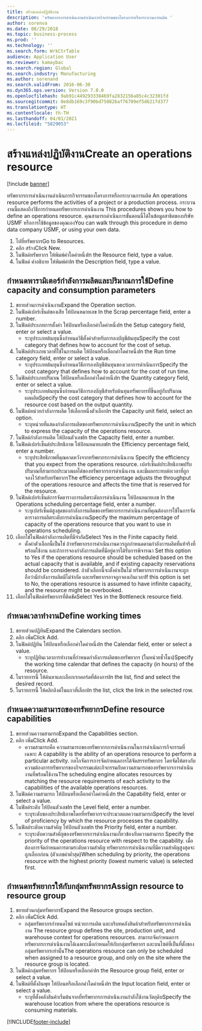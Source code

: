 ```yaml
---
title: สร้างแหล่งปฏิบัติงาน
description: 'ทรัพยากรการดำเนินงานดำเนินการกิจกรรมของโครงการหรือกระบวนการผลิต '
author: sorenva
ms.date: 08/29/2018
ms.topic: business-process
ms.prod: ''
ms.technology: ''
ms.search.form: WrkCtrTable
audience: Application User
ms.reviewer: kamaybac
ms.search.region: Global
ms.search.industry: Manufacturing
ms.author: sorenand
ms.search.validFrom: 2016-06-30
ms.dyn365.ops.version: Version 7.0.0
ms.openlocfilehash: 9ab91c449293338469fa2832156a85c4c32301fd
ms.sourcegitcommit: 0e8db169c3f90bd750826af76709ef5d621fd377
ms.translationtype: HT
ms.contentlocale: th-TH
ms.lasthandoff: 04/01/2021
ms.locfileid: "5829053"
---
```

# <a name="create-an-operations-resource"></a><span data-ttu-id="6592b-103">สร้างแหล่งปฏิบัติงาน</span><span class="sxs-lookup"><span data-stu-id="6592b-103">Create an operations resource</span></span>

[!include [banner](../../includes/banner.md)]

<span data-ttu-id="6592b-104">ทรัพยากรการดำเนินงานดำเนินการกิจกรรมของโครงการหรือกระบวนการผลิต </span><span class="sxs-lookup"><span data-stu-id="6592b-104">An operations resource performs the activities of a project or a production process.</span></span> <span data-ttu-id="6592b-105">กระบวนงานนี้แสดงถึงวิธีการกำหนดทรัพยากรการดำเนินงาน </span><span class="sxs-lookup"><span data-stu-id="6592b-105">This procedures shows you how to define an operations resource.</span></span> <span data-ttu-id="6592b-106">คุณสามารถดำเนินการขั้นตอนนี้ได้ในข้อมูลสาธิตของบริษัท USMF หรือการใช้ข้อมูลของคุณเอง</span><span class="sxs-lookup"><span data-stu-id="6592b-106">You can walk through this procedure in demo data company USMF, or using your own data.</span></span>

1. <span data-ttu-id="6592b-107">ไปที่ทรัพยากร</span><span class="sxs-lookup"><span data-stu-id="6592b-107">Go to Resources.</span></span>
2. <span data-ttu-id="6592b-108">คลิก สร้าง</span><span class="sxs-lookup"><span data-stu-id="6592b-108">Click New.</span></span>
3. <span data-ttu-id="6592b-109">ในฟิลด์ทรัพยากร ให้พิมพ์ค่าใดค่าหนึ่ง</span><span class="sxs-lookup"><span data-stu-id="6592b-109">In the Resource field, type a value.</span></span>
4. <span data-ttu-id="6592b-110">ในฟิลด์ คำอธิบาย ให้พิมพ์ค่า</span><span class="sxs-lookup"><span data-stu-id="6592b-110">In the Description field, type a value.</span></span>

## <a name="define-capacity-and-consumption-parameters"></a><span data-ttu-id="6592b-111">กำหนดพารามิเตอร์กำลังการผลิตและปริมาณการใช้</span><span class="sxs-lookup"><span data-stu-id="6592b-111">Define capacity and consumption parameters</span></span>
1. <span data-ttu-id="6592b-112">ขยายส่วนการดำเนินงาน</span><span class="sxs-lookup"><span data-stu-id="6592b-112">Expand the Operation section.</span></span>
2. <span data-ttu-id="6592b-113">ในฟิลด์เปอร์เซ็นต์ของเสีย ให้ป้อนหมายเลข </span><span class="sxs-lookup"><span data-stu-id="6592b-113">In the Scrap percentage field, enter a number.</span></span>
3. <span data-ttu-id="6592b-114">ในฟิลด์ประเภทการตั้งค่า ให้ป้อนหรือเลือกค่าใดค่าหนึ่ง</span><span class="sxs-lookup"><span data-stu-id="6592b-114">In the Setup category field, enter or select a value.</span></span>
    * <span data-ttu-id="6592b-115">ระบุประเภทต้นทุนซึ่งกำหนดวิธีตั้งค่าสำหรับการลงบัญชีต้นทุน</span><span class="sxs-lookup"><span data-stu-id="6592b-115">Specify the cost category that defines how to account for the cost of setup.</span></span>  
4. <span data-ttu-id="6592b-116">ในฟิลด์ประเภทเวลาที่ใช้ในการผลิต ให้ป้อนหรือเลือกค่าใดค่าหนึ่ง</span><span class="sxs-lookup"><span data-stu-id="6592b-116">In the Run time category field, enter or select a value.</span></span>
    * <span data-ttu-id="6592b-117">ระบุประเภทต้นทุนซึ่งกำหนดวิธีการลงบัญชีต้นทุนของเวลาการดำเนินการ</span><span class="sxs-lookup"><span data-stu-id="6592b-117">Specify the cost category that defines how to account for the cost of run time.</span></span>  
5. <span data-ttu-id="6592b-118">ในฟิลด์ประเภทปริมาณ ให้ป้อนหรือเลือกค่าใดค่าหนึ่ง</span><span class="sxs-lookup"><span data-stu-id="6592b-118">In the Quantity category field, enter or select a value.</span></span>
    * <span data-ttu-id="6592b-119">ระบุประเภทต้นทุนซึ่งกำหนดวิธีการลงบัญชีสำหรับต้นทุนทรัพยากรที่ขึ้นอยู่กับปริมาณผลผลิต</span><span class="sxs-lookup"><span data-stu-id="6592b-119">Specify the cost category that defines how to account for the resource cost based on the output quantity.</span></span>  
6. <span data-ttu-id="6592b-120">ในฟิลด์หน่วยกำลังการผลิต ให้เลือกหนึ่งตัวเลือก</span><span class="sxs-lookup"><span data-stu-id="6592b-120">In the Capacity unit field, select an option.</span></span>
    * <span data-ttu-id="6592b-121">ระบุหน่วยที่แสดงกำลังการผลิตของทรัพยากรการดำเนินงาน</span><span class="sxs-lookup"><span data-stu-id="6592b-121">Specify the unit in which to express the capacity of the operations resource.</span></span>  
7. <span data-ttu-id="6592b-122">ในฟิลด์กำลังการผลิต ให้ป้อนตัวเลข</span><span class="sxs-lookup"><span data-stu-id="6592b-122">In the Capacity field, enter a number.</span></span>
8. <span data-ttu-id="6592b-123">ในฟิลด์เปอร์เซ็นต์ประสิทธิภาพ ให้ป้อนหมายเลข</span><span class="sxs-lookup"><span data-stu-id="6592b-123">In the Efficiency percentage field, enter a number.</span></span>
    * <span data-ttu-id="6592b-124">ระบุประสิทธิภาพที่คุณคาดหวังจากทรัพยากรการดำเนินงาน </span><span class="sxs-lookup"><span data-stu-id="6592b-124">Specify the efficiency that you expect from the operations resource.</span></span> <span data-ttu-id="6592b-125">เปอร์เซ็นต์ประสิทธิภาพปรับปริมาณที่สามารถประมวลผลได้ของทรัพยากรการดำเนินงาน และมีผลกระทบต่อเวลาที่ถูกจองไว้สำหรับทรัพยากร</span><span class="sxs-lookup"><span data-stu-id="6592b-125">The efficiency percentage adjusts the throughput of the operations resource and affects the time that is reserved for the resource.</span></span>  
9. <span data-ttu-id="6592b-126">ในฟิลด์เปอร์เซ็นต์การจัดตารางการผลิตระดับการดำเนินงาน ให้ป้อนหมายเลข </span><span class="sxs-lookup"><span data-stu-id="6592b-126">In the Operations scheduling percentage field, enter a number.</span></span>
    * <span data-ttu-id="6592b-127">ระบุเปอร์เซ็นต์สูงสุดของกำลังการผลิตของทรัพยากรการดำเนินงานที่คุณต้องการใช้ในการจัดตารางการผลิตระดับการดำเนินงาน</span><span class="sxs-lookup"><span data-stu-id="6592b-127">Specify the maximum percentage of capacity of the operations resource that you want to use in operations scheduling.</span></span>  
10. <span data-ttu-id="6592b-128">เลือกใช่ในฟิลด์กำลังการผลิตที่มีจำกัด</span><span class="sxs-lookup"><span data-stu-id="6592b-128">Select Yes in the Finite capacity field.</span></span>
    * <span data-ttu-id="6592b-129">ตั้งค่าตัวเลือกนี้เป็นใช่ ถ้าทรัพยากรการดำเนินงานควรถูกกำหนดตามกำลังการผลิตที่แท้จริงที่พร้อมใช้งาน และถ้าการจองกำลังการผลิตที่มีอยู่ควรได้รับการพิจารณา </span><span class="sxs-lookup"><span data-stu-id="6592b-129">Set this option to Yes if the operations resource should be scheduled based on the actual capacity that is available, and if existing capacity reservations should be considered.</span></span> <span data-ttu-id="6592b-130">ถ้าตัวเลือกนี้จะตั้งค่าเป็นไม่ ทรัพยากรการดำเนินงานจะถูกถือว่ามีกำลังการผลิตมีไม่จำกัด และทรัพยากรอาจถูกจองเกินเวลา</span><span class="sxs-lookup"><span data-stu-id="6592b-130">If this option is set to No, the operations resource is assumed to have infinite capacity, and the resource might be overbooked.</span></span>  
11. <span data-ttu-id="6592b-131">เลือกใช่ในฟิลด์ทรัพยากรที่ติดขัด</span><span class="sxs-lookup"><span data-stu-id="6592b-131">Select Yes in the Bottleneck resource field.</span></span>

## <a name="define-working-times"></a><span data-ttu-id="6592b-132">กำหนดเวลาทำงาน</span><span class="sxs-lookup"><span data-stu-id="6592b-132">Define working times</span></span>
1. <span data-ttu-id="6592b-133">ขยายส่วนปฏิทิน</span><span class="sxs-lookup"><span data-stu-id="6592b-133">Expand the Calendars section.</span></span>
2. <span data-ttu-id="6592b-134">คลิก เพิ่ม</span><span class="sxs-lookup"><span data-stu-id="6592b-134">Click Add.</span></span>
3. <span data-ttu-id="6592b-135">ในฟิลด์ปฏิทิน ให้ป้อนหรือเลือกค่าใดค่าหนึ่ง</span><span class="sxs-lookup"><span data-stu-id="6592b-135">In the Calendar field, enter or select a value.</span></span>
    * <span data-ttu-id="6592b-136">ระบุปฏิทินเวลาการทำงานที่กำหนดกำลังการผลิตของทรัพยากร (ในหน่วยชั่วโมง)</span><span class="sxs-lookup"><span data-stu-id="6592b-136">Specify the working time calendar that defines the capacity (in hours) of the resource.</span></span>  
4. <span data-ttu-id="6592b-137">ในรายการนี้ ให้ค้นหาและเลือกเรกคอร์ดที่ต้องการ</span><span class="sxs-lookup"><span data-stu-id="6592b-137">In the list, find and select the desired record.</span></span>
5. <span data-ttu-id="6592b-138">ในรายการนี้ ให้คลิกลิงค์ในแถวที่เลือก</span><span class="sxs-lookup"><span data-stu-id="6592b-138">In the list, click the link in the selected row.</span></span>

## <a name="define-resource-capabilities"></a><span data-ttu-id="6592b-139">กำหนดความสามารถของทรัพยากร</span><span class="sxs-lookup"><span data-stu-id="6592b-139">Define resource capabilities</span></span>
1. <span data-ttu-id="6592b-140">ขยายส่วนความสามารถ</span><span class="sxs-lookup"><span data-stu-id="6592b-140">Expand the Capabilities section.</span></span>
2. <span data-ttu-id="6592b-141">คลิก เพิ่ม</span><span class="sxs-lookup"><span data-stu-id="6592b-141">Click Add.</span></span>
    * <span data-ttu-id="6592b-142">ความสามารถคือ ความสามารถของทรัพยากรการดำเนินงานในการดำเนินการกิจกรรมที่เฉพาะ </span><span class="sxs-lookup"><span data-stu-id="6592b-142">A capability is the ability of an operations resource to perform a particular activity.</span></span> <span data-ttu-id="6592b-143">กลไกจัดการการจัดกำหนดการได้จัดสรรทรัพยากร โดยจัดให้ตรงกับความต้องการทรัพยากรของกิจกรรมแต่ละกิจกรรมกับความสามารถของทรัพยากรการดำเนินงานที่พร้อมใช้งาน</span><span class="sxs-lookup"><span data-stu-id="6592b-143">The scheduling engine allocates resources by matching the resource requirements of each activity to the capabilities of the available operations resources.</span></span>  
3. <span data-ttu-id="6592b-144">ในฟิลด์ความสามารถ ให้ป้อนหรือเลือกค่าใดค่าหนึ่ง</span><span class="sxs-lookup"><span data-stu-id="6592b-144">In the Capability field, enter or select a value.</span></span>
4. <span data-ttu-id="6592b-145">ในฟิลด์ระดับ ให้ป้อนตัวเลข</span><span class="sxs-lookup"><span data-stu-id="6592b-145">In the Level field, enter a number.</span></span>
    * <span data-ttu-id="6592b-146">ระบุระดับของประสิทธิภาพโดยที่ทรัพยากรจะประมวลผลความสามารถ</span><span class="sxs-lookup"><span data-stu-id="6592b-146">Specify the level of proficiency by which the resource processes the capability.</span></span>  
5. <span data-ttu-id="6592b-147">ในฟิลด์ระดับความสำคัญ ให้ป้อนตัวเลข</span><span class="sxs-lookup"><span data-stu-id="6592b-147">In the Priority field, enter a number.</span></span>
    * <span data-ttu-id="6592b-148">ระบุระดับความสำคัญของทรัพยากรการดำเนินงานเกี่ยวข้องกับความสามารถ </span><span class="sxs-lookup"><span data-stu-id="6592b-148">Specify the priority of the operations resource with respect to the capability.</span></span> <span data-ttu-id="6592b-149">เมื่อต้องการจัดกำหนดการตามระดับความสำคัญ ทรัพยากรการดำเนินงานที่มีความสำคัญสูงสุดจะถูกเลือกก่อน (ตัวเลขค่าต่ำสุด)</span><span class="sxs-lookup"><span data-stu-id="6592b-149">When scheduling by priority, the operations resource with the highest priority (lowest numeric value) is selected first.</span></span>  

## <a name="assign-resource-to-resource-group"></a><span data-ttu-id="6592b-150">กำหนดทรัพยากรให้กับกลุ่มทรัพยากร</span><span class="sxs-lookup"><span data-stu-id="6592b-150">Assign resource to resource group</span></span>
1. <span data-ttu-id="6592b-151">ขยายส่วนกลุ่มทรัพยากร</span><span class="sxs-lookup"><span data-stu-id="6592b-151">Expand the Resource groups section.</span></span>
2. <span data-ttu-id="6592b-152">คลิก เพิ่ม</span><span class="sxs-lookup"><span data-stu-id="6592b-152">Click Add.</span></span>
    * <span data-ttu-id="6592b-153">กลุ่มทรัพยากรกำหนดไซต์ หน่วยการผลิต และบริบทคลังสินค้าสำหรับทรัพยากรการดำเนินงาน </span><span class="sxs-lookup"><span data-stu-id="6592b-153">The resource group defines the site, production unit, and warehouse context for operations resources.</span></span> <span data-ttu-id="6592b-154">สามารถจัดกำหนดการทรัพยากรการดำเนินงานได้เฉพาะเมื่อกำหนดให้กับกลุ่มทรัพยากร และบนไซต์ที่เป็นที่ตั้งของกลุ่มทรัพยากรเท่านั้น</span><span class="sxs-lookup"><span data-stu-id="6592b-154">The operations resource can only be scheduled when assigned to a resource group, and only on the site where the resource group is located.</span></span>  
3. <span data-ttu-id="6592b-155">ในฟิลด์กลุ่มทรัพยากร ให้ป้อนหรือเลือกค่า</span><span class="sxs-lookup"><span data-stu-id="6592b-155">In the Resource group field, enter or select a value.</span></span>
4. <span data-ttu-id="6592b-156">ในฟิลด์ที่ตั้งอินพุท ให้ป้อนหรือเลือกค่าใดค่าหนึ่ง</span><span class="sxs-lookup"><span data-stu-id="6592b-156">In the Input location field, enter or select a value.</span></span>
    * <span data-ttu-id="6592b-157">ระบุที่ตั้งคลังสินค้าเริ่มต้นจากที่ทรัพยากรการดำเนินงานกำลังใช้งานวัตถุดิบ</span><span class="sxs-lookup"><span data-stu-id="6592b-157">Specify the warehouse location from where the operations resource is consuming materials.</span></span>  



[!INCLUDE[footer-include](../../../includes/footer-banner.md)]